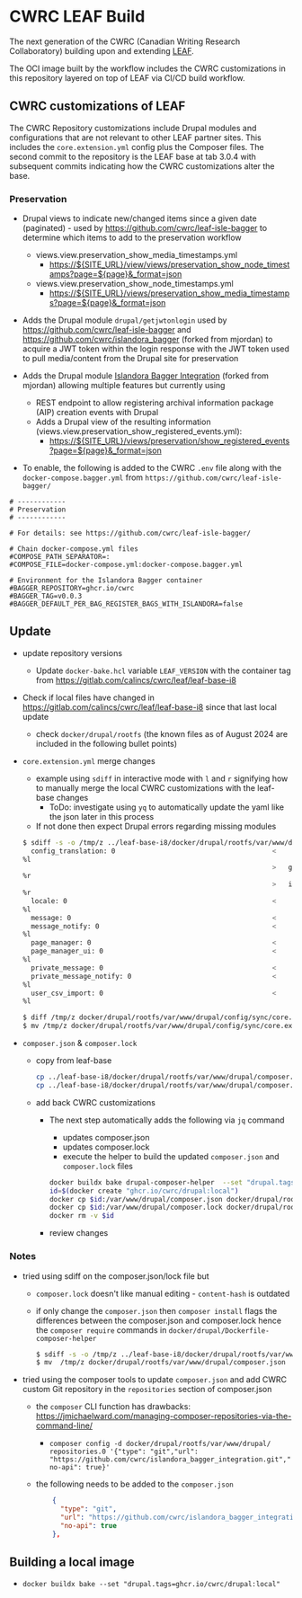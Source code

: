 # CWRC LEAF Build

The next generation of the CWRC (Canadian Writing Research Collaboratory) building upon and extending [LEAF](https://gitlab.com/calincs/cwrc/leaf/leaf-base-i8).

The OCI image built by the workflow includes the CWRC customizations in this repository layered on top of LEAF via CI/CD build workflow.

## CWRC customizations of LEAF

The CWRC Repository customizations include Drupal modules and configurations that are not relevant to other LEAF partner sites. This includes the `core.extension.yml` config plus the Composer files. The second commit to the repository is the LEAF base at tab 3.0.4 with subsequent commits indicating how the CWRC customizations alter the base.

### Preservation

* Drupal views to indicate new/changed items since a given date (paginated) - used by <https://github.com/cwrc/leaf-isle-bagger> to determine which items to add to the preservation workflow
  * views.view.preservation_show_media_timestamps.yml
    * <https://${SITE_URL}/view/views/preservation_show_node_timestamps?page=${page}&_format=json>
  * views.view.preservation_show_node_timestamps.yml
    * <https://${SITE_URL}/views/preservation_show_media_timestamps?page=${page}&_format=json>

* Adds the Drupal module `drupal/getjwtonlogin` used by <https://github.com/cwrc/leaf-isle-bagger> and <https://github.com/cwrc/islandora_bagger> (forked from mjordan) to acquire a JWT token within the login response with the JWT token used to pull media/content from the Drupal site for preservation

* Adds the Drupal module [Islandora Bagger Integration](https://github.com/cwrc/islandora_bagger_integration) (forked from mjordan) allowing multiple features but currently using
  * REST endpoint to allow registering archival information package (AIP) creation events with Drupal
  * Adds a Drupal view of the resulting information (views.view.preservation_show_registered_events.yml):
    * <https://${SITE_URL}/views/preservation/show_registered_events?page=${page}&_format=json>

* To enable, the following is added to the CWRC `.env` file along with the `docker-compose.bagger.yml` from `https://github.com/cwrc/leaf-isle-bagger/`

``` env
# ------------
# Preservation
# ------------

# For details: see https://github.com/cwrc/leaf-isle-bagger/

# Chain docker-compose.yml files
#COMPOSE_PATH_SEPARATOR=:
#COMPOSE_FILE=docker-compose.yml:docker-compose.bagger.yml

# Environment for the Islandora Bagger container
#BAGGER_REPOSITORY=ghcr.io/cwrc
#BAGGER_TAG=v0.0.3
#BAGGER_DEFAULT_PER_BAG_REGISTER_BAGS_WITH_ISLANDORA=false
```

## Update

* update repository versions
  * Update `docker-bake.hcl` variable `LEAF_VERSION` with the container tag from <https://gitlab.com/calincs/cwrc/leaf/leaf-base-i8>
* Check if local files have changed in <https://gitlab.com/calincs/cwrc/leaf/leaf-base-i8> since that last local update
  * check `docker/drupal/rootfs` (the known files as of August 2024 are included in the following bullet points)
* `core.extension.yml` merge changes
  * example using `sdiff` in interactive mode with `l` and `r` signifying how to manually merge the local CWRC customizations with the leaf-base changes
    * ToDo: investigate using `yq` to automatically update the yaml like the json later in this process
  * If not done then expect Drupal errors regarding missing modules

  ``` bash
  $ sdiff -s -o /tmp/z ../leaf-base-i8/docker/drupal/rootfs/var/www/drupal/config/sync/core.extension.yml docker/drupal/rootfs/var/www/drupal/config/sync/core.extension.yml
    config_translation: 0                                       <
  %l
                                                                >   getjwtonlogin: 0
  %r
                                                                >   islandora_bagger_integration: 0
  %r
    locale: 0                                                   <
  %l
    message: 0                                                  <
    message_notify: 0                                           <
  %l
    page_manager: 0                                             <
    page_manager_ui: 0                                          <
  %l
    private_message: 0                                          <
    private_message_notify: 0                                   <
  %l
    user_csv_import: 0                                          <
  %l

  $ diff /tmp/z docker/drupal/rootfs/var/www/drupal/config/sync/core.extension.yml
  $ mv /tmp/z docker/drupal/rootfs/var/www/drupal/config/sync/core.extension.yml
  ```

* `composer.json` & `composer.lock`

  * copy from leaf-base

    ``` bash
    cp ../leaf-base-i8/docker/drupal/rootfs/var/www/drupal/composer.json docker/drupal/rootfs/var/www/drupal/
    cp ../leaf-base-i8/docker/drupal/rootfs/var/www/drupal/composer.lock docker/drupal/rootfs/var/www/drupal/
    ```

  * add back CWRC customizations
    * The next step automatically adds the following via `jq` command
      * updates composer.json
      * updates composer.lock
      * execute the helper to build the updated `composer.json` and `composer.lock` files

      ``` bash
      docker buildx bake drupal-composer-helper  --set "drupal.tags=ghcr.io/cwrc/drupal:local"
      id=$(docker create "ghcr.io/cwrc/drupal:local")
      docker cp $id:/var/www/drupal/composer.json docker/drupal/rootfs/var/www/drupal/
      docker cp $id:/var/www/drupal/composer.lock docker/drupal/rootfs/var/www/drupal/
      docker rm -v $id
      ```

    * review changes

### Notes

* tried using sdiff on the composer.json/lock file but
  * `composer.lock` doesn't like manual editing - `content-hash` is outdated
  * if only change the `composer.json` then `composer install` flags the differences between the composer.json and composer.lock hence the `composer require` commands in `docker/drupal/Dockerfile-composer-helper`

    ``` bash
    $ sdiff -s -o /tmp/z ../leaf-base-i8/docker/drupal/rootfs/var/www/drupal/composer.json docker/drupal/rootfs/var/www/drupal/composer.json
    $ mv  /tmp/z docker/drupal/rootfs/var/www/drupal/composer.json
    ```

* tried using the composer tools to update `composer.json` and add CWRC custom Git repository in the `repositories` section of composer.json
  * the `composer` CLI function has drawbacks: <https://jmichaelward.com/managing-composer-repositories-via-the-command-line/>
    * `composer config -d docker/drupal/rootfs/var/www/drupal/ repositories.0 '{"type": "git","url": "https://github.com/cwrc/islandora_bagger_integration.git","no-api": true}'`
  * the following needs to be added to the `composer.json`

    ``` json
        {
          "type": "git",
          "url": "https://github.com/cwrc/islandora_bagger_integration.git",
          "no-api": true
        },
    ```



## Building a local image

* `docker buildx bake --set "drupal.tags=ghcr.io/cwrc/drupal:local"`
